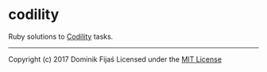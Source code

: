 codility
============

Ruby solutions to [Codility](https://codility.com/) tasks.

---

Copyright (c) 2017 Dominik Fijaś
Licensed under the [MIT License](https://github.com/domininik/codility/blob/master/LICENSE.md)
